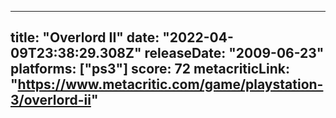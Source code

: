
---
title: "Overlord II"
date: "2022-04-09T23:38:29.308Z"
releaseDate: "2009-06-23"
platforms: ["ps3"]
score: 72
metacriticLink: "https://www.metacritic.com/game/playstation-3/overlord-ii"
---

